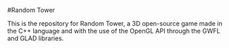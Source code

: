 #Random Tower

This is the repository for Random Tower, a 3D open-source game made in the C++ language and with the use of the OpenGL API through the GWFL and GLAD libraries.
